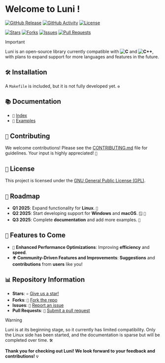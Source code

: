 # Welcome to Luni !

[![GitHub Release](https://img.shields.io/github/release/7klu/luni.svg?style=flat-square)](https://github.com/7klu/luni/releases)
[![GitHub Activity](https://img.shields.io/github/commit-activity/m/7klu/luni.svg?style=flat-square)](https://github.com/7klu/luni/commits)
[![License](https://img.shields.io/badge/license-GPL-blue.svg?style=flat-square)](LICENSE.md) 

[![Stars](https://img.shields.io/github/stars/7klu/luni?style=flat-square)](https://github.com/7klu/luni/stargazers)
[![Forks](https://img.shields.io/github/forks/7klu/luni?style=flat-square)](https://github.com/7klu/luni/network/members)
[![Issues](https://img.shields.io/github/issues/7klu/luni.svg?style=flat-square)](https://github.com/7klu/luni/issues)
[![Pull Requests](https://img.shields.io/github/issues-pr/7klu/luni.svg?style=flat-square)](https://github.com/7klu/luni/pulls)

> [!IMPORTANT]
> Luni is an open-source library currently compatible with **![C](https://img.shields.io/badge/C-0a84ff?style=for-the-badge&logo=c&logoColor=white)** and **![C++](https://img.shields.io/badge/C++-00599c?style=for-the-badge&logo=c%2B%2B&logoColor=white)**, with plans to expand support for more languages and features in the future. 


## `🛠️` Installation
A `Makefile` is included, but it is not fully developed yet. `⚙️`


## `📚` Documentation
- `📖` [Index](docs/index.md)
- `📂` [Examples](examples/)


## `🤝` Contributing
We welcome contributions! Please see the [CONTRIBUTING.md](CONTRIBUTING.md) file for guidelines. Your input is highly appreciated! `🙌`


## `📜` License
This project is licensed under the [GNU General Public License (GPL)](LICENSE). 


## `📅` Roadmap
- **Q1 2025**: Expand functionality for **Linux**. `🐧`
- **Q2 2025**: Start developing support for **Windows** and **macOS**. `🪟` `🍏`
- **Q3 2025**: Complete **documentation** and add more examples. `📜`


## `🌟` Features to Come
- `🚀` **Enhanced Performance Optimizations**: Improving **efficiency** and **speed**.
- `🌍` **Community-Driven Features and Improvements**: **Suggestions** and **contributions** from **users** like you!


## `📊` Repository Information
- **Stars**: `⭐` [Give us a star!](https://github.com/7klu/luni)
- **Forks**: `🍴` [Fork the repo](https://github.com/7klu/luni/fork)
- **Issues**: `🐛` [Report an issue](https://github.com/7klu/luni/issues)
- **Pull Requests**: `🔄` [Submit a pull request](https://github.com/7klu/luni/pulls)


> [!WARNING]
> Luni is at its beginning stage, so it currently has limited compatibility. Only the Linux side has been started, and the documentation is sparse but will be completed over time. `🛠️`

**Thank you for checking out Luni! We look forward to your feedback and contributions! `💡`**
